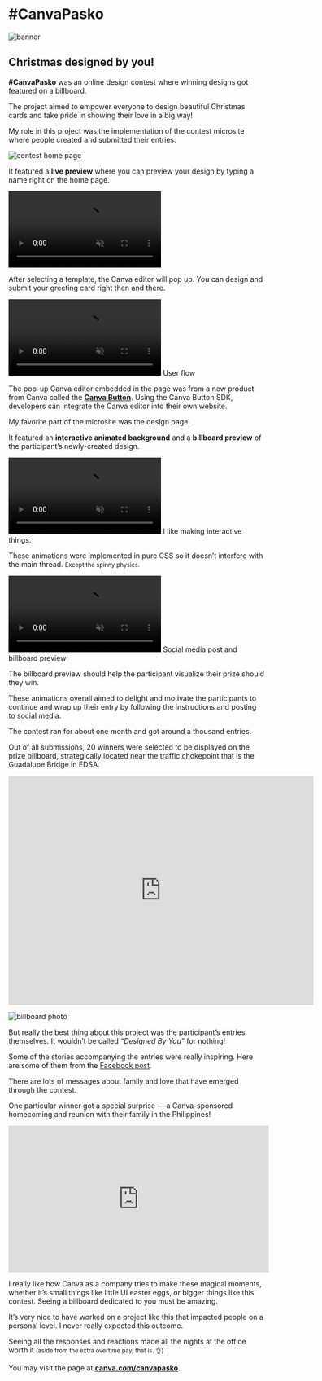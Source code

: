 <!--{
	"template": "work",
	"data": "projects_byid.canvapasko",
	"script": "canvapasko.js"
}-->

# #CanvaPasko

![banner](../img/canvapasko_banner.jpg)

## Christmas designed by you!

**#CanvaPasko** was an online design contest where winning designs got featured on a billboard.

The project aimed to empower everyone to design beautiful Christmas cards and take pride in showing their love in a big way!

My role in this project was the implementation of the contest microsite where people created and submitted their entries.

<span class="bleed">![contest home page](../img/canvapasko_homepage.png)</span>

It featured a **live preview** where you can preview your design by typing a name right on the home page. 

<video muted playsinline autoplay loop>
	<source src="../video/canvapasko_livetemplate.mp4">
	<a href="../video/canvapasko_livetemplate.mp4">Video</a>
</video>

After selecting a template, the Canva editor will pop up. You can design and submit your greeting card right then and there.

<span class="bleed">
	<video muted playsinline autoplay loop>
		<source src="../video/canvapasko_demo.mp4">
		<a href="../video/canvapasko_demo.mp4">Video</a>
	</video>
</span>
<span class="caption">User flow</span>

The pop-up Canva editor embedded in the page was from a new product from Canva called the [**Canva Button**](https://www.canva.com/button/). Using the Canva Button SDK, developers can integrate the Canva editor into their own website.

My favorite part of the microsite was the design page.

It featured an **interactive animated background** and a **billboard preview** of the participant’s newly-created design.

<video muted playsinline autoplay loop>
	<source src="../video/canvapasko_interact.mp4">
	<a href="../video/canvapasko_interact.mp4">Video</a>
</video>
<span class="caption">I like making interactive things.</span>

These animations were implemented in pure CSS so it doesn’t interfere with the main thread. <small>Except the spinny physics.</small>

<video muted playsinline autoplay loop>
	<source src="../video/canvapasko_animate.mp4">
	<a href="../video/canvapasko_animate.mp4">Video</a>
</video>
<span class="caption">Social media post and billboard preview</span>

The billboard preview should help the participant visualize their prize should they win.

These animations overall aimed to delight and motivate the participants to continue and wrap up their entry by following the instructions and posting to social media.

The contest ran for about one month and got around a thousand entries.

Out of all submissions, 20 winners were selected to be displayed on the prize billboard, strategically located near the traffic chokepoint that is the Guadalupe Bridge in EDSA.

<div class="center">
	<iframe src="https://www.google.com/maps/embed?pb=!4v1575174627710!6m8!1m7!1s_P91l446uupesxVgZfXVXQ!2m2!1d14.56887858693777!2d121.0461890864952!3f47.562236687655115!4f13.362368262334812!5f0.7820865974627469" width="600" height="450" frameborder="0" style="border:0;" allowfullscreen=""></iframe>
</div>

![billboard photo](../img/canvapasko_billboard.jpg)

But really the best thing about this project was the participant’s entries themselves. It wouldn’t be called _“Designed By You”_ for nothing!

Some of the stories accompanying the entries were really inspiring. Here are some of them from the [Facebook post](https://www.facebook.com/CanvaPhilippines/videos/420974562128240/).

<p>
<div class="fb-comment-embed"
data-href="https://www.facebook.com/CanvaPhilippines/posts/153090599424752?comment_id=153187979415014" data-width="512"></div>
</p>

<p>
<div class="fb-comment-embed"
data-href="https://www.facebook.com/CanvaPhilippines/posts/153090599424752?comment_id=153592079374604" data-width="512"></div>
</p>

There are lots of messages about family and love that have emerged through the contest.

One particular winner got a special surprise — a Canva-sponsored homecoming and reunion with their family in the Philippines!

<iframe width="512" height="288" src="https://www.youtube-nocookie.com/embed/KFzrdp-j1jo" frameborder="0" allow="accelerometer; autoplay; encrypted-media; gyroscope; picture-in-picture" allowfullscreen></iframe>

I really like how Canva as a company tries to make these magical moments, whether it’s small things like little UI easter eggs, or bigger things like this contest. Seeing a billboard dedicated to you must be amazing.

It’s very nice to have worked on a project like this that impacted people on a personal level. I never really expected this outcome.

Seeing all the responses and reactions made all the nights at the office worth it <small>(aside from the extra overtime pay, that is. 👌)</small>

You may visit the page at [**canva.com/canvapasko**](https://www.canva.com/canvapasko/).

<div id="fb-root"></div>
